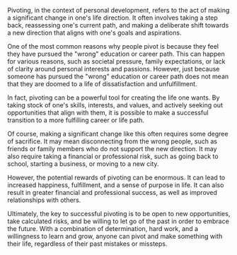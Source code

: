 Pivoting, in the context of personal development, refers to the act of making a significant change in one's life direction. It often involves taking a step back, reassessing one's current path, and making a deliberate shift towards a new direction that aligns with one's goals and aspirations.

One of the most common reasons why people pivot is because they feel they have pursued the "wrong" education or career path. This can happen for various reasons, such as societal pressure, family expectations, or lack of clarity around personal interests and passions. However, just because someone has pursued the "wrong" education or career path does not mean that they are doomed to a life of dissatisfaction and unfulfillment.

In fact, pivoting can be a powerful tool for creating the life one wants. By taking stock of one's skills, interests, and values, and actively seeking out opportunities that align with them, it is possible to make a successful transition to a more fulfilling career or life path.

Of course, making a significant change like this often requires some degree of sacrifice. It may mean disconnecting from the wrong people, such as friends or family members who do not support the new direction. It may also require taking a financial or professional risk, such as going back to school, starting a business, or moving to a new city.

However, the potential rewards of pivoting can be enormous. It can lead to increased happiness, fulfillment, and a sense of purpose in life. It can also result in greater financial and professional success, as well as improved relationships with others.

Ultimately, the key to successful pivoting is to be open to new opportunities, take calculated risks, and be willing to let go of the past in order to embrace the future. With a combination of determination, hard work, and a willingness to learn and grow, anyone can pivot and make something with their life, regardless of their past mistakes or missteps.
